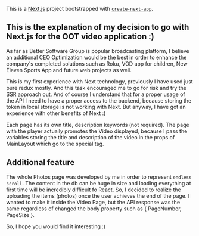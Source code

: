This is a [Next.js](https://nextjs.org/) project bootstrapped with [`create-next-app`](https://github.com/vercel/next.js/tree/canary/packages/create-next-app).

## This is the explanation of my decision to go with Next.js for the OOT video application :)

As far as Better Software Group is popular broadcasting platform, I believe an additional 
CEO Optimization would be the best in order to enhance the company's completed solutions 
such as Roku, VOD app for children, New Eleven Sports App and future web projects as well.

This is my first experience with Next technology, previously I have used just pure redux mostly. 
And this task encouraged me to go for risk and try the SSR approach out. And of course I understand
that for a proper usage of the API I need to have a proper access to the backend, because storing the token 
in local storage is not working with Next. But anyway, I have got an experience with other benefits of Next :)

Each page has its own title, description keywords (not required). The page with the player actually promotes the Video displayed, 
because I pass the variables storing the title and description of the video in the props of MainLayout which go 
to the special <Head/> tag.


## Additional feature

The whole Photos page was developed by me in order to represent `endless scroll`. 
The content in the db can be huge in size and loading everything at first time will be incredibly difficult fo React.
So, I decided to realize the uploading the items (photos) once the user achieves the end of the page.
I wanted to make it inside the Video Page, but the API response was the same regardless of changed the body property 
such as 
{
    PageNumber,
    PageSize
}.

So, I hope you would find it interesting :)
